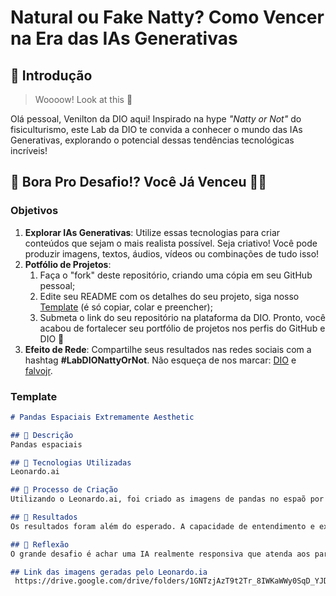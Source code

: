 # Natural ou Fake Natty? Como Vencer na Era das IAs Generativas

## 🚀 Introdução

> Woooow! Look at this 👀

Olá pessoal, Venilton da DIO aqui! Inspirado na hype _"Natty or Not"_ do fisiculturismo, este Lab da DIO te convida a conhecer o mundo das IAs Generativas, explorando o potencial dessas tendências tecnológicas incríveis!

## 🎯 Bora Pro Desafio!? Você Já Venceu 💪🤓

### Objetivos

1. **Explorar IAs Generativas**: Utilize essas tecnologias para criar conteúdos que sejam o mais realista possível. Seja criativo! Você pode produzir imagens, textos, áudios, vídeos ou combinações de tudo isso!
1. **Potfólio de Projetos**:
    1. Faça o "fork" deste repositório, criando uma cópia em seu GitHub pessoal;
    2. Edite seu README com os detalhes do seu projeto, siga nosso [Template](#template) (é só copiar, colar e preencher);
    3. Submeta o link do seu repositório na plataforma da DIO. Pronto, você acabou de fortalecer seu portfólio de projetos nos perfis do GitHub e DIO 🚀
1. **Efeito de Rede**: Compartilhe seus resultados nas redes sociais com a hashtag **#LabDIONattyOrNot**. Não esqueça de nos marcar: [DIO](https://www.linkedin.com/school/dio-makethechange) e [falvojr](https://www.linkedin.com/in/falvojr).

### Template

```markdown
# Pandas Espaciais Extremamente Aesthetic 

## 📒 Descrição
Pandas espaciais

## 🤖 Tecnologias Utilizadas
Leonardo.ai

## 🧐 Processo de Criação
Utilizando o Leonardo.ai, foi criado as imagens de pandas no espaõ por meio do prompt da própria IA.

## 🚀 Resultados
Os resultados foram além do esperado. A capacidade de entendimento e execução da IA em criar algo do zero é impressionante.

## 💭 Reflexão
O grande desafio é achar uma IA realmente responsiva que atenda aos parametros desejados.

## Link das imagens geradas pelo Leonardo.ia
 https://drive.google.com/drive/folders/1GNTzjAzT9t2Tr_8IWKaWWy0SqD_YJDXp?usp=sharing
